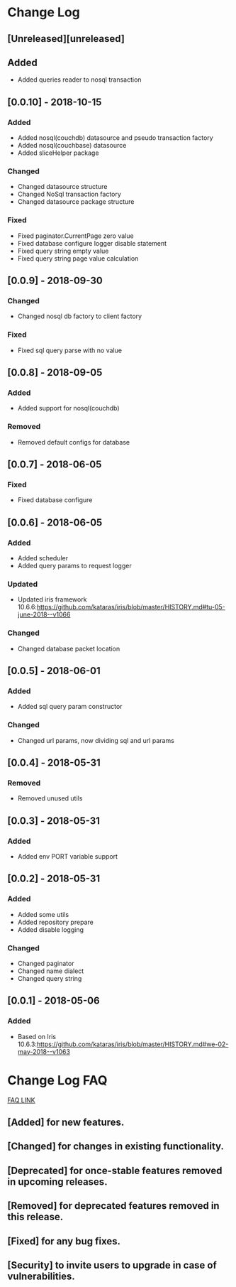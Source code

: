 # Change Log

## [Unreleased][unreleased]
## Added
- Added queries reader to nosql transaction

## [0.0.10] - 2018-10-15
### Added
- Added nosql(couchdb) datasource and pseudo transaction factory
- Added nosql(couchbase) datasource
- Added sliceHelper package
### Changed
- Changed datasource structure
- Changed NoSql transaction factory
- Changed datasource package structure
### Fixed
- Fixed paginator.CurrentPage zero value
- Fixed database configure logger disable statement
- Fixed query string empty value
- Fixed query string page value calculation


## [0.0.9] - 2018-09-30
### Changed
- Changed nosql db factory to client factory
### Fixed
- Fixed sql query parse with no value

## [0.0.8] - 2018-09-05
### Added
- Added support for nosql(couchdb)
### Removed
- Removed default configs for database

## [0.0.7] - 2018-06-05
### Fixed
- Fixed database configure

## [0.0.6] - 2018-06-05
### Added
- Added scheduler
- Added query params to request logger
### Updated
- Updated iris framework 10.6.6:https://github.com/kataras/iris/blob/master/HISTORY.md#tu-05-june-2018--v1066
### Changed
- Changed database packet location

## [0.0.5] - 2018-06-01
### Added
- Added sql query param constructor
### Changed
- Changed url params, now dividing sql and url params

## [0.0.4] - 2018-05-31
### Removed
- Removed unused utils

## [0.0.3] - 2018-05-31
### Added
- Added env PORT variable support

## [0.0.2] - 2018-05-31
### Added
- Added some utils
- Added repository prepare
- Added disable logging
### Changed
- Changed paginator
- Changed name dialect
- Changed query string

## [0.0.1] - 2018-05-06
### Added
- Based on Iris 10.6.3:https://github.com/kataras/iris/blob/master/HISTORY.md#we-02-may-2018--v1063

# Change Log FAQ

[FAQ LINK](http://keepachangelog.com/)

## [Added] for new features.
## [Changed] for changes in existing functionality.
## [Deprecated] for once-stable features removed in upcoming releases.
## [Removed] for deprecated features removed in this release.
## [Fixed] for any bug fixes.
## [Security] to invite users to upgrade in case of vulnerabilities.
